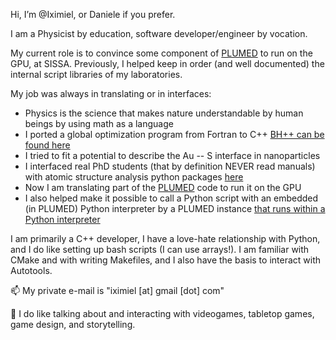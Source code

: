 Hi, I’m @Iximiel, or Daniele if you prefer.

I am a Physicist by education, software developer/engineer by vocation.

My current role is to convince some component of [PLUMED](https://www.plumed.org/) to run on the GPU, at SISSA.
Previously, I helped keep in order (and well documented) the internal script libraries of my laboratories.

My job was always in translating or in interfaces:

- Physics is the science that makes nature understandable by human beings by using math as a language
- I ported a global optimization program from Fortran to C++ [BH++ can be found here](https://bitbucket.org/Iximiel/bh/src/master/)
- I tried to fit a potential to describe the Au -- S interface in nanoparticles
- I interfaced real PhD students (that by definition NEVER read manuals) with atomic structure analysis python packages [here](https://github.com/Iximiel/SOAPify)
- Now I am translating part of the [PLUMED](https://www.plumed.org/) code to run it on the GPU
- I also helped make it possible to call a Python script with an embedded (in PLUMED) Python interpreter by a PLUMED instance [that runs within a Python interpreter](https://github.com/plumed/plumed2/pull/1134)

I am primarily a C++ developer, I have a love-hate relationship with Python, and I do like setting up bash scripts (I can use arrays!).
I am familiar with CMake and with writing Makefiles, and I also have the basis to interact with Autotools.

📫 My private e-mail is "iximiel [at] gmail [dot] com"

👀 I do like talking about and interacting with videogames, tabletop games, game design, and storytelling.
<!---
Iximiel/Iximiel is a ✨ special ✨ repository because its `README.md` (this file) appears on your GitHub profile.
You can click the Preview link to take a look at your changes.
--->
